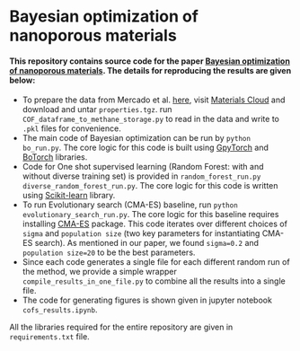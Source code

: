# Bayesian optimization of nanoporous materials

#### This repository contains source code for the paper [Bayesian optimization of nanoporous materials](). The details for reproducing the results are given below:

- To prepare the data from Mercado et al. [here](https://pubs.acs.org/doi/10.1021/acs.chemmater.8b01425), visit [Materials Cloud](https://archive.materialscloud.org/record/2018.0003/v2) and download and untar `properties.tgz`. run `COF_dataframe_to_methane_storage.py` to read in the data and write to `.pkl` files for convenience.
- The main code of Bayesian optimization can be run by ```python bo_run.py```. The core logic for this code is built using [GpyTorch](https://github.com/cornellius-gp/gpytorch) and
[BoTorch](https://github.com/pytorch/botorch) libraries. 
- Code for One shot supervised learning (Random Forest: with and without diverse training set) is provided in ```random_forest_run.py``` ```diverse_random_forest_run.py```.
The core logic for this code is written using [Scikit-learn](https://github.com/scikit-learn/scikit-learn) library.
- To run Evolutionary search (CMA-ES) baseline, run ```python evolutionary_search_run.py```. The core logic for this baseline requires installing [CMA-ES](https://github.com/CMA-ES/pycma) package.
This code iterates over different choices of ```sigma``` and ```population size``` (two key parameters for instantiating CMA-ES search).  As mentioned in our paper, we found ```sigma=0.2``` and ```population size=20``` to be the best parameters. 
- Since each code generates a single file for each different random run of the method, we provide a simple wrapper ```compile_results_in_one_file.py``` to combine all the results into a single file.
- The code for generating figures is shown given in jupyter notebook ```cofs_results.ipynb```.

All the libraries required for the entire repository are given in ```requirements.txt``` file.


